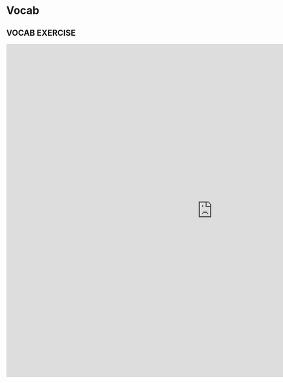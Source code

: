 <h1>Vocab</h1>

<h2>VOCAB EXERCISE</h2>

<iframe src="https://h5p.org/h5p/embed/1229082" width="1090" height="882" frameborder="0" allowfullscreen="allowfullscreen" allow="geolocation *; microphone *; camera *; midi *; encrypted-media *" title="Clothes vocab search"></iframe><script src="https://h5p.org/sites/all/modules/h5p/library/js/h5p-resizer.js" charset="UTF-8"></script>
